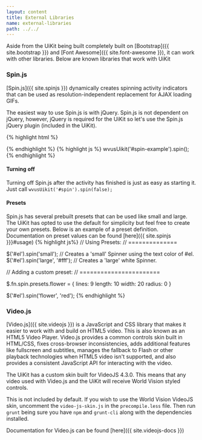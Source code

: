```yaml
---
layout: content
title: External Libraries
name: external-libraries
path: ../../
---
```

Aside from the UiKit being built completely built on [Bootstrap]({{ site.bootstrap }}) and [Font Awesome]({{ site.font-awesome }}), it can work with other libraries. Below are known libraries that work with UiKit

### Spin.js
[Spin.js]({{ site.spinjs }}) dynamically creates spinning activity indicators that can be used as resolution-independent replacement for AJAX loading GIFs.


<div class="spin-example">
  <span id="spin"></span>
</div>


The easiest way to use Spin.js is with jQuery. Spin.js is not dependent on jQuery, however, jQuery is required for the UiKit so let's use the Spin.js jQuery plugin (included in the UiKit).


{% highlight html %}
<div id="spin-example"></div>
{% endhighlight %}
{% highlight js %}
wvusUikit('#spin-example').spin();
{% endhighlight %}

#### Turning off
Turning off Spin.js after the activity has finished is just as easy as starting it. Just call `wvusUikit('#spin').spin(false);`

#### Presets
Spin.js has several prebuilt presets that can be used like small and large. The UiKit has opted to use the default for simplicity but feel free to create your own presets. Below is an example of a preset definition. Documentation on preset values can be found [here]({{ site.spinjs }}}#usage)
{% highlight js%}
// Using Presets:
// ==============

$('#el').spin('small'); // Creates a 'small' Spinner using the text color of #el.
$('#el').spin('large', '#fff'); // Creates a 'large' white Spinner.

// Adding a custom preset:
// =======================

$.fn.spin.presets.flower = {
  lines: 9
  length: 10
  width: 20
  radius: 0
}

$('#el').spin('flower', 'red');
{% endhighlight %}

### Video.js

[Video.js]({{ site.videojs }}) is a JavaScript and CSS library that makes it easier to work with and build on HTML5 video. This is also known as an HTML5 Video Player. Video.js provides a common controls skin built in HTML/CSS, fixes cross-browser inconsistencies, adds additional features like fullscreen and subtitles, manages the fallback to Flash or other playback technologies when HTML5 video isn't supported, and also provides a consistent JavaScript API for interacting with the video.

The UiKit has a custom skin built for VideoJS 4.3.0. This means that any video used with Video.js and the UiKit will receive World Vision styled controls.

This is not included by default. If you wish to use the World Vision VideoJS skin, uncomment the `video-js-skin.js` in the `precompile.less` file. Then run `grunt` being sure you have `npm` and `grunt-cli` along with the dependencies installed.

Documentation for Video.js can be found [here]({{ site.videojs-docs }})
